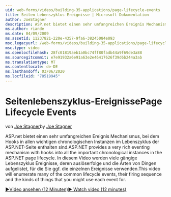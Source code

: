 ```yaml
---
uid: web-forms/videos/building-35-applications/page-lifecycle-events
title: Seiten Lebenszyklus-Ereignisse | Microsoft-Dokumentation
author: JoeStagner
description: ASP.net bietet einen sehr umfangreichen Ereignis Mechanismus, bei dem Hooks in allen wichtigen chronologischen Instanzen im Lebenszyklus der ASP.NET-Seite enthalten sind. Dieses Video wird Aufzählung...
ms.author: riande
ms.date: 04/09/2009
ms.assetid: 11237821-220e-4357-9fa6-38245084e093
msc.legacyurl: /web-forms/videos/building-35-applications/page-lifecycle-events
msc.type: video
ms.openlocfilehash: 28fc01819aeb1a0bc74ff80fadb44a9f69de3a88
ms.sourcegitcommit: e7e91932a6e91a63e2e46417626f39d6b244a3ab
ms.translationtype: MT
ms.contentlocale: de-DE
ms.lasthandoff: 03/06/2020
ms.locfileid: "78519945"
---
```

# <a name="page-lifecycle-events"></a><span data-ttu-id="3f495-104">Seitenlebenszyklus-Ereignisse</span><span class="sxs-lookup"><span data-stu-id="3f495-104">Page Lifecycle Events</span></span>

<span data-ttu-id="3f495-105">von [Joe Stagner](https://github.com/JoeStagner)</span><span class="sxs-lookup"><span data-stu-id="3f495-105">by [Joe Stagner](https://github.com/JoeStagner)</span></span>

<span data-ttu-id="3f495-106">ASP.net bietet einen sehr umfangreichen Ereignis Mechanismus, bei dem Hooks in allen wichtigen chronologischen Instanzen im Lebenszyklus der ASP.NET-Seite enthalten sind.</span><span class="sxs-lookup"><span data-stu-id="3f495-106">ASP.NET provides a very rich eventing mechanism with hooks into all the important chronological instances in the ASP.NET page lifecycle.</span></span> <span data-ttu-id="3f495-107">In diesem Video werden viele gängige Lebenszyklus Ereignisse, deren auslöserfolge und die Arten von Dingen aufgelistet, für die Sie ggf. die einzelnen Ereignisse verwenden.</span><span class="sxs-lookup"><span data-stu-id="3f495-107">This video will enumerate many of the common lifecycle events, their firing sequence and the kinds of things that you might use each event for.</span></span>

[<span data-ttu-id="3f495-108">&#9654;Video ansehen (12 Minuten)</span><span class="sxs-lookup"><span data-stu-id="3f495-108">&#9654; Watch video (12 minutes)</span></span>](https://channel9.msdn.com/Blogs/ASP-NET-Site-Videos/page-lifecycle-events)

